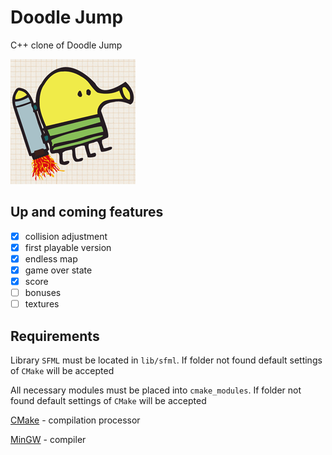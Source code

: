 # Doodle Jump
C++ clone of Doodle Jump

![Doodle Jump](resources/doodle-jump.png)

## Up and coming features

- [x] collision adjustment
- [x] first playable version
- [x] endless map
- [x] game over state
- [x] score
- [ ] bonuses
- [ ] textures

## Requirements

Library `SFML`  must be located in `lib/sfml`. If folder not found default settings of `CMake` will be accepted

All necessary modules must be placed into `cmake_modules`. If folder not found default settings of `CMake` will be accepted

[CMake](https://cmake.org/) - compilation processor

[MinGW](https://nuwen.net/) - compiler
